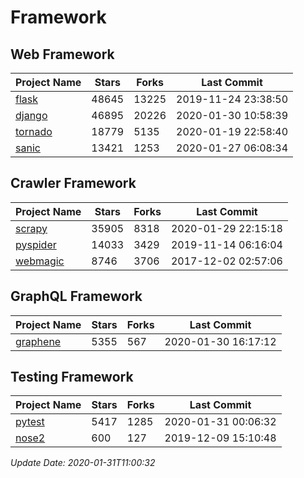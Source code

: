 # Framework

## Web Framework

| Project Name | Stars | Forks | Last Commit |
| ------------ | ----- | ----- | ----------- |
| [flask](https://github.com/pallets/flask) | 48645 | 13225 | 2019-11-24 23:38:50 |
| [django](https://github.com/django/django) | 46895 | 20226 | 2020-01-30 10:58:39 |
| [tornado](https://github.com/tornadoweb/tornado) | 18779 | 5135 | 2020-01-19 22:58:40 |
| [sanic](https://github.com/huge-success/sanic) | 13421 | 1253 | 2020-01-27 06:08:34 |

## Crawler Framework

| Project Name | Stars | Forks | Last Commit |
| ------------ | ----- | ----- | ----------- |
| [scrapy](https://github.com/scrapy/scrapy) | 35905 | 8318 | 2020-01-29 22:15:18 |
| [pyspider](https://github.com/binux/pyspider) | 14033 | 3429 | 2019-11-14 06:16:04 |
| [webmagic](https://github.com/code4craft/webmagic) | 8746 | 3706 | 2017-12-02 02:57:06 |

## GraphQL Framework

| Project Name | Stars | Forks | Last Commit |
| ------------ | ----- | ----- | ----------- |
| [graphene](https://github.com/graphql-python/graphene) | 5355 | 567 | 2020-01-30 16:17:12 |

## Testing Framework

| Project Name | Stars | Forks | Last Commit |
| ------------ | ----- | ----- | ----------- |
| [pytest](https://github.com/pytest-dev/pytest) | 5417 | 1285 | 2020-01-31 00:06:32 |
| [nose2](https://github.com/nose-devs/nose2) | 600 | 127 | 2019-12-09 15:10:48 |

*Update Date: 2020-01-31T11:00:32*